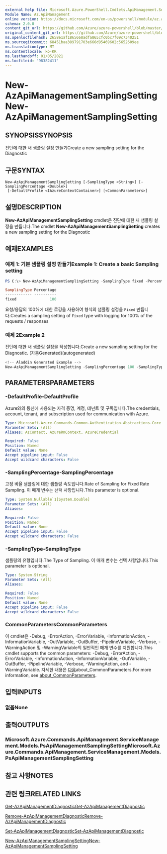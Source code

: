 ```yaml
---
external help file: Microsoft.Azure.PowerShell.Cmdlets.ApiManagement.ServiceManagement.dll-Help.xml
Module Name: Az.ApiManagement
online version: https://docs.microsoft.com/en-us/powershell/module/az.apimanagement/new-azapimanagementsamplingsetting
schema: 2.0.0
content_git_url: https://github.com/Azure/azure-powershell/blob/master/src/ApiManagement/ApiManagement/help/New-AzApiManagementSamplingSetting.md
original_content_git_url: https://github.com/Azure/azure-powershell/blob/master/src/ApiManagement/ApiManagement/help/New-AzApiManagementSamplingSetting.md
ms.openlocfilehash: 2658e1af1865668adfa865cfc0bc7f09c7340251
ms.sourcegitcommit: 68451baa389791703e666d95469602c5652609ee
ms.translationtype: MT
ms.contentlocale: ko-KR
ms.lasthandoff: 01/05/2021
ms.locfileid: "98382411"
---
```

# <span data-ttu-id="1291e-101">New-AzApiManagementSamplingSetting</span><span class="sxs-lookup"><span data-stu-id="1291e-101">New-AzApiManagementSamplingSetting</span></span>

## <span data-ttu-id="1291e-102">SYNOPSIS</span><span class="sxs-lookup"><span data-stu-id="1291e-102">SYNOPSIS</span></span>
<span data-ttu-id="1291e-103">진단에 대한 새 샘플링 설정 만들기</span><span class="sxs-lookup"><span data-stu-id="1291e-103">Create a new sampling setting for the Diagnostic</span></span>

## <span data-ttu-id="1291e-104">구문</span><span class="sxs-lookup"><span data-stu-id="1291e-104">SYNTAX</span></span>

```
New-AzApiManagementSamplingSetting [-SamplingType <String>] [-SamplingPercentage <Double>]
 [-DefaultProfile <IAzureContextContainer>] [<CommonParameters>]
```

## <span data-ttu-id="1291e-105">설명</span><span class="sxs-lookup"><span data-stu-id="1291e-105">DESCRIPTION</span></span>
<span data-ttu-id="1291e-106">**New-AzApiManagementSamplingSetting** cmdlet은 진단에 대한 새 샘플링 설정을 만듭니다.</span><span class="sxs-lookup"><span data-stu-id="1291e-106">The cmdlet **New-AzApiManagementSamplingSetting** creates a new sampling setting for the Diagnostic</span></span>

## <span data-ttu-id="1291e-107">예제</span><span class="sxs-lookup"><span data-stu-id="1291e-107">EXAMPLES</span></span>

### <span data-ttu-id="1291e-108">예제 1: 기본 샘플링 설정 만들기</span><span class="sxs-lookup"><span data-stu-id="1291e-108">Example 1: Create a basic Sampling setting</span></span>
```powershell
PS C:\> New-AzApiManagementSamplingSetting -SamplingType fixed -Percentage 100

SamplingType Percentage
------------ ----------
fixed               100
```

<span data-ttu-id="1291e-109">요청/응답의 100%에 대한 로깅을 사용하여 형식의 샘플링 설정을 `Fixed` 만듭니다.</span><span class="sxs-lookup"><span data-stu-id="1291e-109">Creates a sampling setting of `Fixed` type with logging for 100% of the requests / responses</span></span>

### <span data-ttu-id="1291e-110">예제 2</span><span class="sxs-lookup"><span data-stu-id="1291e-110">Example 2</span></span>

<span data-ttu-id="1291e-111">진단에 대한 새 샘플링 설정을 작성합니다.</span><span class="sxs-lookup"><span data-stu-id="1291e-111">Create a new sampling setting for the Diagnostic.</span></span> <span data-ttu-id="1291e-112">(자동Generated)</span><span class="sxs-lookup"><span data-stu-id="1291e-112">(autogenerated)</span></span>

```powershell
<!-- Aladdin Generated Example --> 
New-AzApiManagementSamplingSetting -SamplingPercentage 100 -SamplingType fixed
```

## <span data-ttu-id="1291e-113">PARAMETERS</span><span class="sxs-lookup"><span data-stu-id="1291e-113">PARAMETERS</span></span>

### <span data-ttu-id="1291e-114">-DefaultProfile</span><span class="sxs-lookup"><span data-stu-id="1291e-114">-DefaultProfile</span></span>
<span data-ttu-id="1291e-115">Azure와의 통신에 사용되는 자격 증명, 계정, 테넌트 및 구독입니다.</span><span class="sxs-lookup"><span data-stu-id="1291e-115">The credentials, account, tenant, and subscription used for communication with Azure.</span></span>

```yaml
Type: Microsoft.Azure.Commands.Common.Authentication.Abstractions.Core.IAzureContextContainer
Parameter Sets: (All)
Aliases: AzContext, AzureRmContext, AzureCredential

Required: False
Position: Named
Default value: None
Accept pipeline input: False
Accept wildcard characters: False
```

### <span data-ttu-id="1291e-116">-SamplingPercentage</span><span class="sxs-lookup"><span data-stu-id="1291e-116">-SamplingPercentage</span></span>
<span data-ttu-id="1291e-117">고정 비율 샘플링에 대한 샘플링 속도입니다.</span><span class="sxs-lookup"><span data-stu-id="1291e-117">Rate of Sampling for Fixed Rate Sampling.</span></span> <span data-ttu-id="1291e-118">이 매개 변수는 선택 사항입니다.</span><span class="sxs-lookup"><span data-stu-id="1291e-118">This parameter is optional.</span></span>

```yaml
Type: System.Nullable`1[System.Double]
Parameter Sets: (All)
Aliases:

Required: False
Position: Named
Default value: None
Accept pipeline input: False
Accept wildcard characters: False
```

### <span data-ttu-id="1291e-119">-SamplingType</span><span class="sxs-lookup"><span data-stu-id="1291e-119">-SamplingType</span></span>
<span data-ttu-id="1291e-120">샘플링의 유형입니다.</span><span class="sxs-lookup"><span data-stu-id="1291e-120">The Type of Sampling.</span></span>
<span data-ttu-id="1291e-121">이 매개 변수는 선택 사항입니다.</span><span class="sxs-lookup"><span data-stu-id="1291e-121">This parameter is optional.</span></span>

```yaml
Type: System.String
Parameter Sets: (All)
Aliases:

Required: False
Position: Named
Default value: None
Accept pipeline input: False
Accept wildcard characters: False
```

### <span data-ttu-id="1291e-122">CommonParameters</span><span class="sxs-lookup"><span data-stu-id="1291e-122">CommonParameters</span></span>
<span data-ttu-id="1291e-123">이 cmdlet은 -Debug, -ErrorAction, -ErrorVariable, -InformationAction, -InformationVariable, -OutVariable, -OutBuffer, -PipelineVariable, -Verbose, -WarningAction 및 -WarningVariable의 일반적인 매개 변수를 지원합니다.</span><span class="sxs-lookup"><span data-stu-id="1291e-123">This cmdlet supports the common parameters: -Debug, -ErrorAction, -ErrorVariable, -InformationAction, -InformationVariable, -OutVariable, -OutBuffer, -PipelineVariable, -Verbose, -WarningAction, and -WarningVariable.</span></span> <span data-ttu-id="1291e-124">자세한 내용은 [다음](http://go.microsoft.com/fwlink/?LinkID=113216)about_CommonParameters.</span><span class="sxs-lookup"><span data-stu-id="1291e-124">For more information, see [about_CommonParameters](http://go.microsoft.com/fwlink/?LinkID=113216).</span></span>

## <span data-ttu-id="1291e-125">입력</span><span class="sxs-lookup"><span data-stu-id="1291e-125">INPUTS</span></span>

### <span data-ttu-id="1291e-126">없음</span><span class="sxs-lookup"><span data-stu-id="1291e-126">None</span></span>

## <span data-ttu-id="1291e-127">출력</span><span class="sxs-lookup"><span data-stu-id="1291e-127">OUTPUTS</span></span>

### <span data-ttu-id="1291e-128">Microsoft.Azure.Commands.ApiManagement.ServiceManagement.Models.PsApiManagementSamplingSetting</span><span class="sxs-lookup"><span data-stu-id="1291e-128">Microsoft.Azure.Commands.ApiManagement.ServiceManagement.Models.PsApiManagementSamplingSetting</span></span>

## <span data-ttu-id="1291e-129">참고 사항</span><span class="sxs-lookup"><span data-stu-id="1291e-129">NOTES</span></span>

## <span data-ttu-id="1291e-130">관련 링크</span><span class="sxs-lookup"><span data-stu-id="1291e-130">RELATED LINKS</span></span>

[<span data-ttu-id="1291e-131">Get-AzApiManagementDiagnostic</span><span class="sxs-lookup"><span data-stu-id="1291e-131">Get-AzApiManagementDiagnostic</span></span>](./Get-AzApiManagementDiagnostic.md)

[<span data-ttu-id="1291e-132">Remove-AzApiManagementDiagnostic</span><span class="sxs-lookup"><span data-stu-id="1291e-132">Remove-AzApiManagementDiagnostic</span></span>](./Remove-AzApiManagementDiagnostic.md)

[<span data-ttu-id="1291e-133">Set-AzApiManagementDiagnostic</span><span class="sxs-lookup"><span data-stu-id="1291e-133">Set-AzApiManagementDiagnostic</span></span>](./Set-AzApiManagementDiagnostic.md)

[<span data-ttu-id="1291e-134">New-AzApiManagementSamplingSetting</span><span class="sxs-lookup"><span data-stu-id="1291e-134">New-AzApiManagementSamplingSetting</span></span>](./New-AzApiManagementHttpMessageDiagnostic.md)
